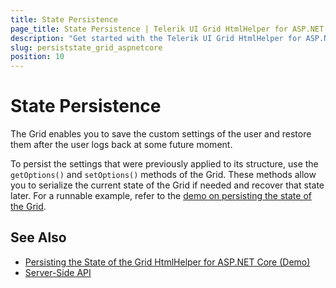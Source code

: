 ```yaml
---
title: State Persistence
page_title: State Persistence | Telerik UI Grid HtmlHelper for ASP.NET Core
description: "Get started with the Telerik UI Grid HtmlHelper for ASP.NET Core and persist the state of the widget."
slug: persiststate_grid_aspnetcore
position: 10
---
```


# State Persistence

The Grid enables you to save the custom settings of the user and restore them after the user logs back at some future moment.

To persist the settings that were previously applied to its structure, use the `getOptions()` and `setOptions()` methods of the Grid. These methods allow you to serialize the current state of the Grid if needed and recover that state later. For a runnable example, refer to the [demo on persisting the state of the Grid](https://demos.telerik.com/aspnet-core/grid/persist-state).

## See Also

* [Persisting the State of the Grid HtmlHelper for ASP.NET Core (Demo)](https://demos.telerik.com/aspnet-core/grid/persist-state)
* [Server-Side API](/api/grid)
